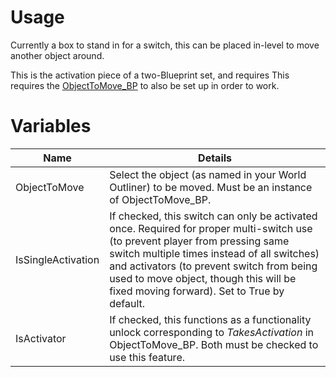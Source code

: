 # Usage

Currently a box to stand in for a switch, this can be placed in-level to move another object around.

This is the activation piece of a two-Blueprint set, and requires This requires the [ObjectToMove_BP](https://app.deveo.com/collegeforcreativestudies/projects/city_of_thebes/wiki/ObjectToMove_BP) to also be set up in order to work.

# Variables

| Name               | Details                                                                                                                                                                        |
|--------------------|--------------------------------------------------------------------------------------------------------------------------------------------------------------------------------|
| ObjectToMove       | Select the object (as named in your World Outliner) to be moved. Must be an instance of ObjectToMove_BP.                                                                       |
| IsSingleActivation | If checked, this switch can only be activated once. Required for proper multi-switch use (to prevent player from pressing same switch multiple times instead of all switches) and activators (to prevent switch from being used to move object, though this will be fixed moving forward). Set to True by default. |
| IsActivator        | If checked, this functions as a functionality unlock corresponding to *TakesActivation* in ObjectToMove_BP. Both must be checked to use this feature.                          |